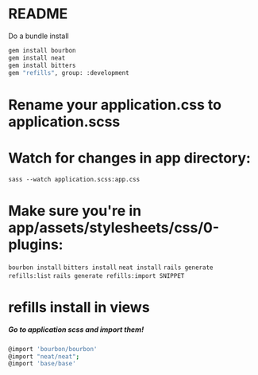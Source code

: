 # README

Do a bundle install

```bash
gem install bourbon
gem install neat
gem install bitters
gem "refills", group: :development
```
# Rename your application.css to application.scss

# Watch for changes in app directory:
``sass --watch application.scss:app.css``

# Make sure you're in app/assets/stylesheets/css/0-plugins:
``bourbon install``
``bitters install``
``neat install``
``rails generate refills:list``
``rails generate refills:import SNIPPET``
# refills install in views

##### Go to application scss and import them! ######

```bash
@import 'bourbon/bourbon'
@import "neat/neat";
@import 'base/base'
```
